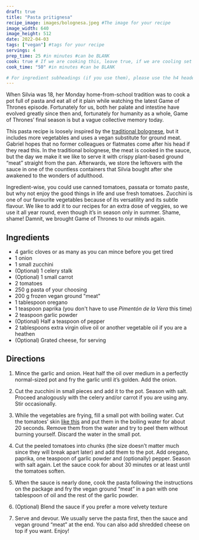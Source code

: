 ```yaml
---
draft: true
title: "Pasta pritignesa"
recipe_image: images/bolognesa.jpeg #The image for your recipe
image_width: 640
image_height: 512
date: 2022-04-03
tags: ["vegan"] #tags for your recipe
servings: 4
prep_time: 25 #in minutes #can be BLANK
cook: true # If we are cooking this, leave true, if we are cooling set to false
cook_time: "50" #in minutes #can be BLANK

# For ingredient subheadings (if you use them), please use the h4 header.  For print view I have those elements targeted
---
```


When Silvia was 18, her Monday home-from-school tradition was to cook a pot full of pasta and eat all of it plain while watching the latest Game of Thrones episode. Fortunately for us, both her palate and intestine have evolved greatly since then and, fortunately for humanity as a whole, Game of Thrones’ final season is but a vague collective memory today.

This pasta recipe is loosely inspired by the [traditional bolognese](https://youtu.be/Gyz7s3cFjZU), but it includes more vegetables and uses a vegan substitute for ground meat. Gabriel hopes that no former colleagues or flatmates come after his head if they read this. In the traditional bolognese, the meat is cooked in the sauce, but the day we make it we like to serve it with crispy plant-based ground “meat” straight from the pan. Afterwards, we store the leftovers with the sauce in one of the countless containers that Silvia bought after she awakened to the wonders of adulthood.

Ingredient-wise, you could use canned tomatoes, passata or tomato paste, but why not enjoy the good things in life and use fresh tomatoes. Zucchini is one of our favourite vegetables because of its versatility and its subtle flavour. We like to add it to our recipes for an extra dose of veggies, so we use it all year round, even though it’s in season only in summer. Shame, shame! Damnit, we brought Game of Thrones to our minds again.

## Ingredients

- 4 garlic cloves or as many as you can mince before you get tired
- 1 onion
- 1 small zucchini
- (Optional) 1 celery stalk
- (Optional) 1 small carrot
- 2 tomatoes
- 250 g pasta of your choosing
- 200 g frozen vegan ground "meat"
- 1 tablespoon oregano
- 1 teaspoon paprika (you don't have to use *Pimentón de la Vera* this time)
- 2 teaspoon garlic powder
- (Optional) Half a teaspoon of pepper
- 2 tablespoons extra virgin olive oil or another vegetable oil if you are a heathen
- (Optional) Grated cheese, for serving

## Directions

1. Mince the garlic and onion. Heat half the oil over medium in a perfectly normal-sized pot and fry the garlic until it’s golden. Add the onion.

2. Cut the zucchini in small pieces and add it to the pot. Season with salt. Proceed analogously with the celery and/or carrot if you are using any. Stir occasionally.

3. While the vegetables are frying, fill a small pot with boiling water. Cut the tomatoes’ skin [like this](https://youtu.be/IdIQnsjOIL0?t=24) and put them in the boiling water for about 20 seconds. Remove them from the water and try to peel them without burning yourself. Discard the water in the small pot.

4. Cut the peeled tomatoes into chunks (the size doesn’t matter much since they will break apart later) and add them to the pot. Add oregano, paprika, one teaspoon of garlic powder and (optionally) pepper. Season with salt again. Let the sauce cook for about 30 minutes or at least until the tomatoes soften.

5. When the sauce is nearly done, cook the pasta following the instructions on the package and fry the vegan ground “meat” in a pan with one tablespoon of oil and the rest of the garlic powder.

6. (Optional) Blend the sauce if you prefer a more velvety texture

7. Serve and devour. We usually serve the pasta first, then the sauce and vegan ground “meat” at the end. You can also add shredded cheese on top if you want. Enjoy! 
